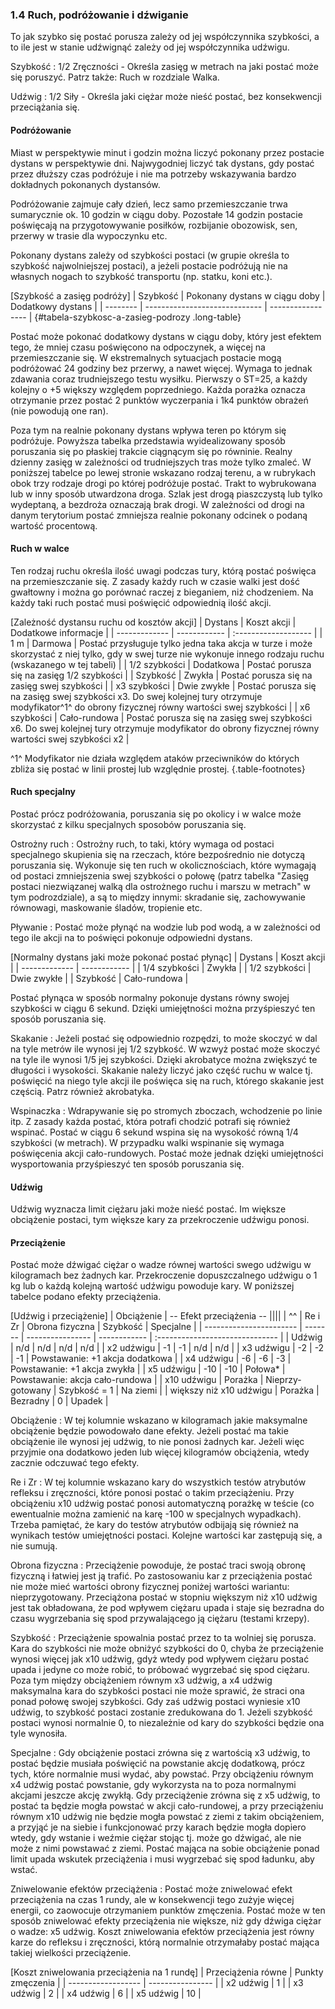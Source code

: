 ### 1.4 Ruch, podróżowanie i dźwiganie

To jak szybko się postać porusza zależy od jej współczynnika szybkości, a to ile jest w stanie udźwignąć zależy od jej współczynnika udźwigu.

Szybkość
: 1/2 Zręczności - Określa zasięg w metrach na jaki postać może się poruszyć. Patrz także: Ruch w rozdziale Walka.

Udźwig
: 1/2 Siły - Określa jaki ciężar może nieść postać, bez konsekwencji przeciążania się.

#### Podróżowanie

Miast w perspektywie minut i godzin można liczyć pokonany przez postacie dystans w perspektywie dni. Najwygodniej liczyć tak dystans, gdy postać przez dłuższy czas podróżuje i nie ma potrzeby wskazywania bardzo dokładnych pokonanych dystansów.

Podróżowanie zajmuje cały dzień, lecz samo przemieszczanie trwa sumarycznie ok. 10 godzin w ciągu doby. Pozostałe 14 godzin postacie poświęcają na przygotowywanie posiłków, rozbijanie obozowisk, sen, przerwy w trasie dla wypoczynku etc.

Pokonany dystans zależy od szybkości postaci (w grupie określa to szybkość najwolniejszej postaci), a jeżeli postacie podróżują nie na własnych nogach to szybkość transportu (np. statku, koni etc.).

[Szybkość a zasięg podróży]
| Szybkość | Pokonany dystans w ciągu doby | Dodatkowy dystans |
| -------- | ----------------------------- | ----------------- |
{#tabela-szybkosc-a-zasieg-podrozy .long-table}

Postać może pokonać dodatkowy dystans w ciągu doby, który jest efektem tego, że mniej czasu poświęcono na odpoczynek, a więcej na przemieszczanie się. W ekstremalnych sytuacjach postacie mogą podróżować 24 godziny bez przerwy, a nawet więcej. Wymaga to jednak zdawania coraz trudniejszego testu wysiłku. Pierwszy o ST=25, a każdy kolejny o +5 większy względem poprzedniego. Każda porażka oznacza otrzymanie przez postać 2 punktów wyczerpania i 1k4 punktów obrażeń (nie powodują one ran).

Poza tym na realnie pokonany dystans wpływa teren po którym się podróżuje. Powyższa tabelka przedstawia wyidealizowany sposób poruszania się po płaskiej trakcie ciągnącym się po równinie. Realny dzienny zasięg w zależności od trudniejszych tras może tylko zmaleć. W poniższej tabelce po lewej stronie wskazano rodzaj terenu, a w rubrykach obok trzy rodzaje drogi po której podróżuje postać. Trakt to wybrukowana lub w inny sposób utwardzona droga. Szlak jest drogą piaszczystą lub tylko wydeptaną, a bezdroża oznaczają brak drogi. W zależności od drogi na danym terytorium postać zmniejsza realnie pokonany odcinek o podaną wartość procentową.

#### Ruch w walce

Ten rodzaj ruchu określa ilość uwagi podczas tury, którą postać poświęca na przemieszczanie się. Z zasady każdy ruch w czasie walki jest dość gwałtowny i można go porównać raczej z bieganiem, niż chodzeniem. Na każdy taki ruch postać musi poświęcić odpowiednią ilość akcji.

[Zależność dystansu ruchu od kosztów akcji]
| Dystans       | Koszt akcji  | Dodatkowe informacje |
| ------------- | ------------ | :------------------- |
| 1 m           | Darmowa      | Postać przysługuje tylko jedna taka akcja w turze i może skorzystać z niej tylko, gdy w swej turze nie wykonuje innego rodzaju ruchu (wskazanego w tej tabeli) |
| 1/2 szybkości | Dodatkowa    | Postać porusza się na zasięg 1/2 szybkości |
| Szybkość      | Zwykła       | Postać porusza się na zasięg swej szybkości |
| x3 szybkości  | Dwie zwykłe  | Postać porusza się na zasięg swej szybkości x3. Do swej kolejnej tury otrzymuje modyfikator^1^ do obrony fizycznej równy wartości swej szybkości |
| x6 szybkości  | Cało-rundowa | Postać porusza się na zasięg swej szybkości x6. Do swej kolejnej tury otrzymuje modyfikator do obrony fizycznej równy wartości swej szybkości x2 |

^1^ Modyfikator nie działa względem ataków przeciwników do których zbliża się postać w linii prostej lub względnie prostej. {.table-footnotes}

#### Ruch specjalny

Postać prócz podróżowania, poruszania się po okolicy i w walce może skorzystać z kilku specjalnych sposobów poruszania się.

Ostrożny ruch
: Ostrożny ruch, to taki, który wymaga od postaci specjalnego skupienia się na rzeczach, które bezpośrednio nie dotyczą poruszania się. Wykonuje się ten ruch w okolicznościach, które wymagają od postaci zmniejszenia swej szybkości o połowę (patrz tabelka "Zasięg postaci niezwiązanej walką dla ostrożnego ruchu i marszu w metrach" w tym podrozdziale), a są to między innymi: skradanie się, zachowywanie równowagi, maskowanie śladów, tropienie etc.

Pływanie
: Postać może płynąć na wodzie lub pod wodą, a w zależności od tego ile akcji na to poświęci pokonuje odpowiedni dystans.

[Normalny dystans jaki może pokonać postać płynąc]
| Dystans       | Koszt akcji  |
| ------------- | ------------ |
| 1/4 szybkości | Zwykła       |
| 1/2 szybkości | Dwie zwykłe  |
| Szybkość      | Cało-rundowa |

Postać płynąca w sposób normalny pokonuje dystans równy swojej szybkości w ciągu 6 sekund. Dzięki umiejętności można przyśpieszyć ten sposób poruszania się.

Skakanie
: Jeżeli postać się odpowiednio rozpędzi, to może skoczyć w dal na tyle metrów ile wynosi jej 1/2 szybkość. W wzwyż postać może skoczyć na tyle ile wynosi 1/5 jej szybkości. Dzięki akrobatyce można zwiększyć te długości i wysokości. Skakanie należy liczyć jako część ruchu w walce tj. poświęcić na niego tyle akcji ile poświęca się na ruch, którego skakanie jest częścią. Patrz również akrobatyka.

Wspinaczka
: Wdrapywanie się po stromych zboczach, wchodzenie po linie itp. Z zasady każda postać, która potrafi chodzić potrafi się również wspinać. Postać w ciągu 6 sekund wspina się na wysokość równą 1/4 szybkości (w metrach). W przypadku walki wspinanie się wymaga poświęcenia akcji cało-rundowych. Postać może jednak dzięki umiejętności wysportowania przyśpieszyć ten sposób poruszania się.

#### Udźwig

Udźwig wyznacza limit ciężaru jaki może nieść postać. Im większe obciążenie postaci, tym większe kary za przekroczenie udźwigu ponosi.

#### Przeciążenie

Postać może dźwigać ciężar o wadze równej wartości swego udźwigu w kilogramach bez żadnych kar. Przekroczenie dopuszczalnego udźwigu o 1 kg lub o każdą kolejną wartość udźwigu powoduje kary. W poniższej tabelce podano efekty przeciążenia.

[Udźwig i przeciążenie]
| Obciążenie              | -- Efekt przeciążenia --                                                 ||||
| ^^                      | Re i Zr | Obrona fizyczna  | Szybkość     | Specjalne                       |
| ----------------------- | ------- | ---------------- | ------------ | :------------------------------ |
| Udźwig                  | n/d     | n/d              | n/d          | n/d                             |
| x2 udźwigu              |  -1     |  -1              | n/d          | n/d                             |
| x3 udźwigu              |  -2     |  -2              | -1           | Powstawanie: +1 akcja dodatkowa |
| x4 udźwigu              |  -6     |  -6              | -3           | Powstawanie: +1 akcja zwykła    |
| x5 udźwigu              | -10     | -10              | Połowa*      | Powstawanie: akcja cało-rundowa |
| x10 udźwigu             | Porażka | Nieprzy-gotowany | Szybkość = 1 | Na ziemi                        |
| większy niż x10 udźwigu | Porażka | Bezradny         | 0            | Upadek                          |

Obciążenie
: W tej kolumnie wskazano w kilogramach jakie maksymalne obciążenie będzie powodowało dane efekty. Jeżeli postać ma takie obciążenie ile wynosi jej udźwig, to nie ponosi żadnych kar. Jeżeli więc przyjmie ona dodatkowo jeden lub więcej kilogramów obciążenia, wtedy zacznie odczuwać tego efekty.

Re i Zr
: W tej kolumnie wskazano kary do wszystkich testów atrybutów refleksu i zręczności, które ponosi postać o takim przeciążeniu. Przy obciążeniu x10 udźwig  postać ponosi automatyczną porażkę w teście (co ewentualnie można zamienić na karę -100 w specjalnych wypadkach). Trzeba pamiętać, że kary do testów atrybutów odbijają się również na wynikach testów umiejętności postaci. Kolejne wartości kar zastępują się, a nie sumują.

Obrona fizyczna
: Przeciążenie powoduje, że postać traci swoją obronę fizyczną i łatwiej jest ją trafić. Po zastosowaniu kar z przeciążenia postać nie może mieć wartości obrony fizycznej poniżej wartości wariantu: nieprzygotowany. Przeciążona postać w stopniu większym niż x10 udźwig jest tak obładowana, że pod wpływem ciężaru upada i staje się bezradna do czasu wygrzebania się spod przywalającego ją ciężaru (testami krzepy).

Szybkość
: Przeciążenie spowalnia postać przez to ta wolniej się porusza. Kara do szybkości nie może obniżyć szybkości do 0, chyba że przeciążenie wynosi więcej jak x10 udźwig, gdyż wtedy pod wpływem ciężaru postać upada i jedyne co może robić, to próbować wygrzebać się spod ciężaru. Poza tym między obciążeniem równym x3 udźwig, a x4 udźwig maksymalna kara do szybkości postaci nie może sprawić, że straci ona ponad połowę swojej szybkości. Gdy zaś udźwig postaci wyniesie x10 udźwig, to szybkość postaci zostanie zredukowana do 1. Jeżeli szybkość postaci wynosi normalnie 0, to niezależnie od kary do szybkości będzie ona tyle wynosiła.

Specjalne
: Gdy obciążenie postaci zrówna się z wartością x3 udźwig, to postać będzie musiała poświęcić na powstanie akcję dodatkową, prócz tych, które normalnie musi wydać, aby powstać. Przy obciążeniu równym x4 udźwig postać powstanie, gdy wykorzysta na to poza normalnymi akcjami jeszcze akcję zwykłą. Gdy przeciążenie zrówna się z x5 udźwig, to postać ta będzie mogła powstać w akcji cało-rundowej, a przy przeciążeniu równym x10 udźwig nie będzie mogła powstać z ziemi z takim obciążeniem, a przyjąć je na siebie i funkcjonować przy karach będzie mogła dopiero wtedy, gdy wstanie i weźmie ciężar stojąc tj. może go dźwigać, ale nie może z nimi powstawać z ziemi. Postać mająca na sobie obciążenie ponad limit upada wskutek przeciążenia i musi wygrzebać się spod ładunku, aby wstać.

Zniwelowanie efektów przeciążenia
: Postać może zniwelować efekt przeciążenia na czas 1 rundy, ale w konsekwencji tego zużyje więcej energii, co zaowocuje otrzymaniem punktów zmęczenia. Postać może w ten sposób zniwelować efekty przeciążenia nie większe, niż gdy dźwiga ciężar o wadze: x5 udźwig. Koszt zniwelowania efektów przeciążenia jest równy karze do refleksu i zręczności, którą normalnie otrzymałaby postać mająca takiej wielkości przeciążenie.

[Koszt zniwelowania przeciążenia na 1 rundę]
| Przeciążenia równe | Punkty zmęczenia |
| ------------------ | ---------------- |
| x2 udźwig          | 1                |
| x3 udźwig          | 2                |
| x4 udźwig          | 6                |
| x5 udźwig          | 10               |